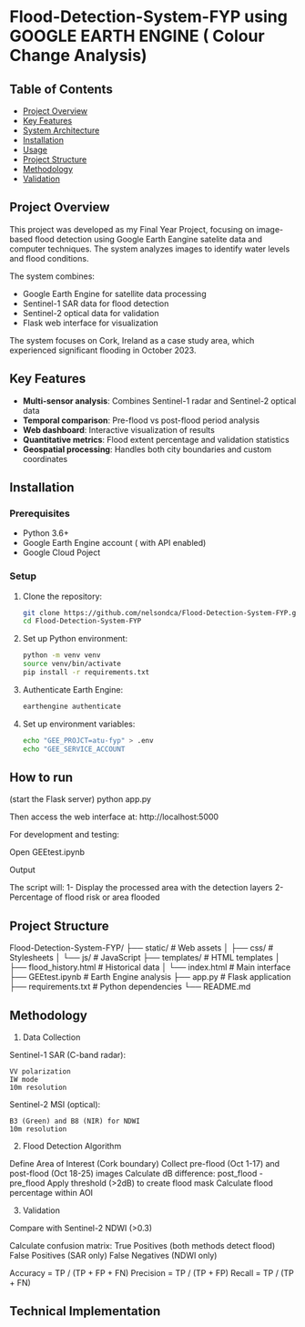 # Flood-Detection-System-FYP using GOOGLE EARTH ENGINE ( Colour Change Analysis)

## Table of Contents
- [Project Overview](#project-overview)
- [Key Features](#key-features)
- [System Architecture](#system-architecture)
- [Installation](#installation)
- [Usage](#usage)
- [Project Structure](#project-structure)
- [Methodology](#methodology)
- [Validation](#validation)


## Project Overview
This project was developed as my Final Year Project, focusing on image-based flood detection using Google Earth Eangine satelite data and computer techniques. The system analyzes images to identify water levels and flood conditions.

The system combines:
- Google Earth Engine for satellite data processing
- Sentinel-1 SAR data for flood detection
- Sentinel-2 optical data for validation
- Flask web interface for visualization

The system focuses on Cork, Ireland as a case study area, which experienced significant flooding in October 2023.

## Key Features
- **Multi-sensor analysis**: Combines Sentinel-1 radar and Sentinel-2 optical data
- **Temporal comparison**: Pre-flood vs post-flood period analysis
- **Web dashboard**: Interactive visualization of results
- **Quantitative metrics**: Flood extent percentage and validation statistics
- **Geospatial processing**: Handles both city boundaries and custom coordinates

## Installation

### Prerequisites
- Python 3.6+
- Google Earth Engine account ( with API enabled)
- Google Cloud Poject


### Setup
1. Clone the repository:
   ```bash
   git clone https://github.com/nelsondca/Flood-Detection-System-FYP.git
   cd Flood-Detection-System-FYP

2. Set up Python environment:
   ```bash
   python -m venv venv
   source venv/bin/activate
   pip install -r requirements.txt

3. Authenticate Earth Engine:
   ```bash
   earthengine authenticate

4. Set up environment variables:
   ```bash
   echo "GEE_PROJCT=atu-fyp" > .env
   echo "GEE_SERVICE_ACCOUNT

## How to run
(start the Flask server)
python app.py

Then access the web interface at:
http://localhost:5000

For development and testing:

Open GEEtest.ipynb 


Output

The script will:
    1- Display the processed area with the detection layers
    2- Percentage of flood risk or area flooded

## Project Structure

Flood-Detection-System-FYP/
├── static/                 # Web assets
│   ├── css/                # Stylesheets
│   └── js/                 # JavaScript
├── templates/              # HTML templates
│   ├── flood_history.html  # Historical data
│   └── index.html          # Main interface
├── GEEtest.ipynb           # Earth Engine analysis
├── app.py                  # Flask application
├── requirements.txt        # Python dependencies
└── README.md

## Methodology

1. Data Collection

Sentinel-1 SAR (C-band radar):

    VV polarization
    IW mode
    10m resolution

Sentinel-2 MSI (optical):

    B3 (Green) and B8 (NIR) for NDWI
    10m resolution

2. Flood Detection Algorithm

Define Area of Interest (Cork boundary)
Collect pre-flood (Oct 1-17) and post-flood (Oct 18-25) images
Calculate dB difference: post_flood - pre_flood
Apply threshold (>2dB) to create flood mask
Calculate flood percentage within AOI

3. Validation

Compare with Sentinel-2 NDWI (>0.3)

Calculate confusion matrix:
    True Positives (both methods detect flood)
    False Positives (SAR only)
    False Negatives (NDWI only)

Accuracy = TP / (TP + FP + FN)
Precision = TP / (TP + FP)
Recall = TP / (TP + FN)

## Technical Implementation